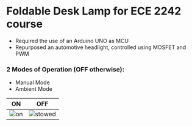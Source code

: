 # Foldable Desk Lamp for ECE 2242 course

- Required the use of an Arduino UNO as MCU
- Repurposed an automotive headlight, controlled using MOSFET and PWM


### 2 Modes of Operation (OFF otherwise):
- Manual Mode
- Ambient Mode

ON           |  OFF
:-------------------------:|:-------------------------:
![on](https://github.com/Alaan-i/Foldable-Desk-Lamp/assets/56492620/c73e1e7b-ac6b-4532-b29c-330e7cc4dd2f)| ![stowed](https://github.com/Alaan-i/Foldable-Desk-Lamp/assets/56492620/5c460c3a-0fb0-4bf5-b4c4-567d32746157)


